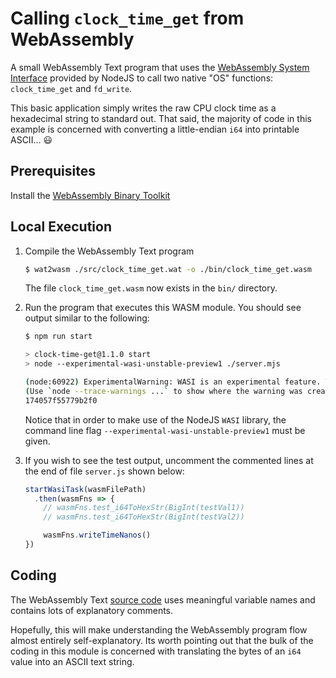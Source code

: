 # Calling `clock_time_get` from WebAssembly

A small WebAssembly Text program that uses the [WebAssembly System Interface](https://wasi.dev/) provided by NodeJS to call two native "OS" functions: `clock_time_get` and `fd_write`.

This basic application simply writes the raw CPU clock time as a hexadecimal string to standard out.
That said, the majority of code in this example is concerned with converting a little-endian `i64` into printable ASCII&hellip;  😃

## Prerequisites

Install the [WebAssembly Binary Toolkit](https://github.com/WebAssembly/wabt)

## Local Execution

1. Compile the WebAssembly Text program

    ```bash
    $ wat2wasm ./src/clock_time_get.wat -o ./bin/clock_time_get.wasm
    ```

    The file `clock_time_get.wasm` now exists in the `bin/` directory.

1. Run the program that executes this WASM module.
   You should see output similar to the following:

    ```bash
    $ npm run start

    > clock-time-get@1.1.0 start
    > node --experimental-wasi-unstable-preview1 ./server.mjs

    (node:60922) ExperimentalWarning: WASI is an experimental feature. This feature could change at any time
    (Use `node --trace-warnings ...` to show where the warning was created)
    174057f55779b2f0
    ```

    Notice that in order to make use of the NodeJS `WASI` library, the command line flag `--experimental-wasi-unstable-preview1` must be given.

1. If you wish to see the test output, uncomment the commented lines at the end of file `server.js` shown below:

   ```javascript
   startWasiTask(wasmFilePath)
     .then(wasmFns => {
       // wasmFns.test_i64ToHexStr(BigInt(testVal1))
       // wasmFns.test_i64ToHexStr(BigInt(testVal2))

       wasmFns.writeTimeNanos()
   })
   ```

## Coding

The WebAssembly Text [source code](./src/clock_time_get.wat) uses meaningful variable names and contains lots of explanatory comments.

Hopefully, this will make understanding the WebAssembly program flow almost entirely self-explanatory.
Its worth pointing out that the bulk of the coding in this module is concerned with translating the bytes of an `i64` value into an ASCII text string.
